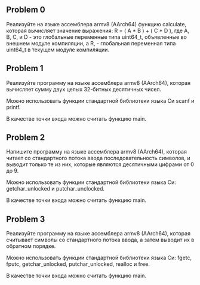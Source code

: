 ## Problem 0
 Реализуйте на языке ассемблера armv8 (AArch64) функцию calculate, которая вычисляет значение выражения: R = ( A * B ) + ( C * D ), где A, B, C, и D - это глобальные переменные типа uint64_t, объявленные во внешнем модуле компиляции, а R, - глобальная переменная типа uint64_t в текущем модуле компиляции.

## Problem 1
 Реализуйте программу на языке ассемблера armv8 (AArch64), которая вычисляет сумму двух целых 32-битных десятичных чисел.

Можно использовать функции стандартной библиотеки языка Си scanf и printf.

В качестве точки входа можно считать функцию main.

## Problem 2
 Напишите программу на языке ассемблера armv8 (AArch64), которая читает со стандартного потока ввода последовательность символов, и выводит только те из них, которые являются десятичными цифрами от 0 до 9.
 
Можно использовать функции стандартной библиотеки языка Си: getchar_unlocked и putchar_unclocked.

В качестве точки входа можно считать функцию main.

## Problem 3
 Реализуйте программу на языке ассемблера armv8 (AArch64), которая считывает символы со стандартного потока ввода, а затем выводит их в обратном порядке.
 
Можно использовать функции стандартной библиотеки языка Си: fgetc, fputc, getchar_unlocked, putchar_unlocked, realloc и free.

В качестве точки входа можно считать функцию main.
